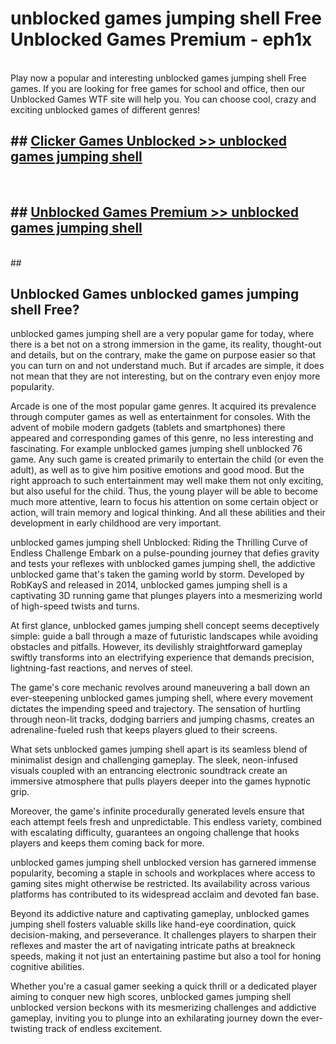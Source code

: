 # unblocked games jumping shell Free Unblocked Games Premium - eph1x <br>
<br>
Play now a popular and interesting unblocked games jumping shell Free games. If you are looking for free games for school and office, then our Unblocked Games WTF site will help you. You can choose cool, crazy and exciting unblocked games of different genres!


## ##  [Clicker Games Unblocked >> unblocked games jumping shell](http://freeplayer.one?title=unblocked_games_jumping_shell&ref=M1)
  <br>

##  ## [Unblocked Games Premium >> unblocked games jumping shell](http://freeplayer.one?title=unblocked_games_jumping_shell&ref=M1)
  <br>
  ##



## Unblocked Games unblocked games jumping shell Free?

unblocked games jumping shell are a very popular game for today, where there is a bet not on a strong immersion in the game, its reality, thought-out and details, but on the contrary, make the game on purpose easier so that you can turn on and not understand much. But if arcades are simple, it does not mean that they are not interesting, but on the contrary even enjoy more popularity.

Arcade is one of the most popular game genres. It acquired its prevalence through computer games as well as entertainment for consoles. With the advent of mobile modern gadgets (tablets and smartphones) there appeared and corresponding games of this genre, no less interesting and fascinating. For example unblocked games jumping shell unblocked 76 game. Any such game is created primarily to entertain the child (or even the adult), as well as to give him positive emotions and good mood. But the right approach to such entertainment may well make them not only exciting, but also useful for the child. Thus, the young player will be able to become much more attentive, learn to focus his attention on some certain object or action, will train memory and logical thinking. And all these abilities and their development in early childhood are very important.

unblocked games jumping shell Unblocked: Riding the Thrilling Curve of Endless Challenge
Embark on a pulse-pounding journey that defies gravity and tests your reflexes with unblocked games jumping shell, the addictive unblocked game that's taken the gaming world by storm. Developed by RobKayS and released in 2014, unblocked games jumping shell is a captivating 3D running game that plunges players into a mesmerizing world of high-speed twists and turns.

At first glance, unblocked games jumping shell concept seems deceptively simple: guide a ball through a maze of futuristic landscapes while avoiding obstacles and pitfalls. However, its devilishly straightforward gameplay swiftly transforms into an electrifying experience that demands precision, lightning-fast reactions, and nerves of steel.

The game's core mechanic revolves around maneuvering a ball down an ever-steepening unblocked games jumping shell, where every movement dictates the impending speed and trajectory. The sensation of hurtling through neon-lit tracks, dodging barriers and jumping chasms, creates an adrenaline-fueled rush that keeps players glued to their screens.

What sets unblocked games jumping shell apart is its seamless blend of minimalist design and challenging gameplay. The sleek, neon-infused visuals coupled with an entrancing electronic soundtrack create an immersive atmosphere that pulls players deeper into the games hypnotic grip.

Moreover, the game's infinite procedurally generated levels ensure that each attempt feels fresh and unpredictable. This endless variety, combined with escalating difficulty, guarantees an ongoing challenge that hooks players and keeps them coming back for more.

unblocked games jumping shell unblocked version has garnered immense popularity, becoming a staple in schools and workplaces where access to gaming sites might otherwise be restricted. Its availability across various platforms has contributed to its widespread acclaim and devoted fan base.

Beyond its addictive nature and captivating gameplay, unblocked games jumping shell fosters valuable skills like hand-eye coordination, quick decision-making, and perseverance. It challenges players to sharpen their reflexes and master the art of navigating intricate paths at breakneck speeds, making it not just an entertaining pastime but also a tool for honing cognitive abilities.

Whether you're a casual gamer seeking a quick thrill or a dedicated player aiming to conquer new high scores, unblocked games jumping shell unblocked version beckons with its mesmerizing challenges and addictive gameplay, inviting you to plunge into an exhilarating journey down the ever-twisting track of endless excitement.